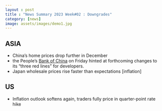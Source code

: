 ```yaml
---
layout : post
title : "News Summary 2023 Week#02 : Downgrades"
category: [news]
image: assets/images/demo1.jpg
---
```



## ASIA

* China’s home prices drop further in December
* the People’s [Bank of China](http://finance.people.com.cn/n1/2023/0114/c1004-32606424.html) on Friday hinted at forthcoming changes to its “three red lines” for developers.
* Japan wholesale prices rise faster than expectations [inflation]



## US
* Inflation outlook softens again, traders fully price in quarter-point rate hike